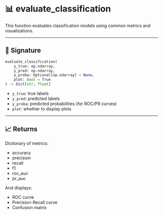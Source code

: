 # 📊 evaluate_classification

This function evaluates classification models using common metrics and visualizations.

---

## 🧠 Signature

```python
evaluate_classification(
    y_true: np.ndarray,
    y_pred: np.ndarray,
    y_proba: Optional[np.ndarray] = None,
    plot: bool = True
) -> Dict[str, float]
```

- `y_true`: true labels
- `y_pred`: predicted labels
- `y_proba`: predicted probabilities (for ROC/PR curves)
- `plot`: whether to display plots

---

## 📈 Returns

Dictionary of metrics:
- accuracy
- precision
- recall
- f1
- roc_auc
- pr_auc

And displays:
- ROC curve
- Precision-Recall curve
- Confusion matrix
